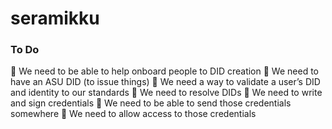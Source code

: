 # seramikku

### To Do

🥚 We need to be able to help onboard people to DID creation
🥚 We need to have an ASU DID (to issue things)
🥚 We need a way to validate a user’s DID and identity to our standards
🥚 We need to resolve DIDs
🥚 We need to write and sign credentials
🥚 We need to be able to send those credentials somewhere
🥚 We need to allow access to those credentials

